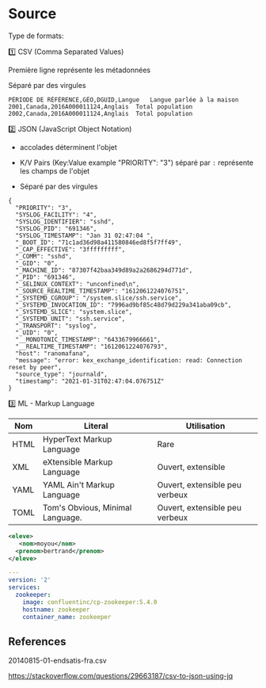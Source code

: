 # Source


Type de formats:

:one: CSV (Comma Separated Values)

Première ligne représente les métadonnées

Séparé par des virgules

```csv
PÉRIODE DE RÉFÉRENCE,GÉO,DGUID,Langue	Langue parlée à la maison
2001,Canada,2016A000011124,Anglais	Total population
2002,Canada,2016A000011124,Anglais	Total population
```

:two: JSON (JavaScript Object Notation)

* accolades déterminent l'objet

* K/V Pairs (Key:Value example "PRIORITY": "3") séparé par `:` représente les champs de l'objet

* Séparé par des virgules

```csv
{
  "PRIORITY": "3",
  "SYSLOG_FACILITY": "4",
  "SYSLOG_IDENTIFIER": "sshd",
  "SYSLOG_PID": "691346",
  "SYSLOG_TIMESTAMP": "Jan 31 02:47:04 ",
  "_BOOT_ID": "71c1ad36d98a411580846ed8f5f7ff49",
  "_CAP_EFFECTIVE": "3fffffffff",
  "_COMM": "sshd",
  "_GID": "0",
  "_MACHINE_ID": "87307f42baa349d89a2a2686294d771d",
  "_PID": "691346",
  "_SELINUX_CONTEXT": "unconfined\n",
  "_SOURCE_REALTIME_TIMESTAMP": "1612061224076751",
  "_SYSTEMD_CGROUP": "/system.slice/ssh.service",
  "_SYSTEMD_INVOCATION_ID": "7996ad9bf85c48d79d229a341aba09cb",
  "_SYSTEMD_SLICE": "system.slice",
  "_SYSTEMD_UNIT": "ssh.service",
  "_TRANSPORT": "syslog",
  "_UID": "0",
  "__MONOTONIC_TIMESTAMP": "6433679966661",
  "__REALTIME_TIMESTAMP": "1612061224076793",
  "host": "ranomafana",
  "message": "error: kex_exchange_identification: read: Connection reset by peer",
  "source_type": "journald",
  "timestamp": "2021-01-31T02:47:04.076751Z"
}
```

:three: ML - Markup Language

| Nom  | Literal                          |   Utilisation                  |
|------|----------------------------------|--------------------------------|
| HTML | HyperText Markup Language        | Rare                           |
| XML  | eXtensible Markup Language       | Ouvert, extensible             |
| YAML | YAML Ain't Markup Language       | Ouvert, extensible peu verbeux |
| TOML | Tom's Obvious, Minimal Language. | Ouvert, extensible peu verbeux |


```xml
<eleve>
   <nom>moyou</nom>
  <prenom>bertrand</prenom>
</eleve>
```


```yaml
---
version: '2'
services:
  zookeeper:
    image: confluentinc/cp-zookeeper:5.4.0
    hostname: zookeeper
    container_name: zookeeper
```
 



## References

20140815-01-endsatis-fra.csv


https://stackoverflow.com/questions/29663187/csv-to-json-using-jq

